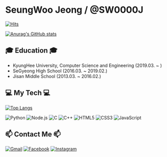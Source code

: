 <!--
### Hi there 👋


**SW0000J/SW0000J** is a ✨ _special_ ✨ repository because its `README.md` (this file) appears on your GitHub profile.

Here are some ideas to get you started:

- 🔭 I’m currently working on ...
- 🌱 I’m currently learning ...
- 👯 I’m looking to collaborate on ...
- 🤔 I’m looking for help with ...
- 💬 Ask me about ...
- 📫 How to reach me: ...
- 😄 Pronouns: ...
- ⚡ Fun fact: ...
-->

# SeungWoo Jeong / @SW0000J

[![Hits](https://hits.seeyoufarm.com/api/count/incr/badge.svg?url=https%3A%2F%2Fgithub.com%2Fgjbae1212%2Fhit-counter&count_bg=%2300FF33&title_bg=%23AAAAAA&icon=&icon_color=%233EE756&title=hits&edge_flat=false)](https://github.com/SW0000J)

[![Anurag's GitHub stats](https://github-readme-stats.vercel.app/api?username=SW0000J&show_icons=true&theme=highcontrast&hide=stars)](https://github.com/anuraghazra/github-readme-stats)


## 🎓 Education 🎓
 - KyungHee University, Computer Science and Engineering (2019.03. ~ )
 - SeGyeong High School (2016.03. ~ 2019.02.)
 - Jisan Middle School (2013.03. ~ 2016.02.)


## 💻 My Tech 💻

[![Top Langs](https://github-readme-stats.vercel.app/api/top-langs/?username=SW0000J&langs_count=6&layout=compact)](https://github.com/anuraghazra/github-readme-stats)

![Python](https://img.shields.io/badge/Python-3766AB?style=round-square&logo=Python&logoColor=white) ![Node.js](https://img.shields.io/badge/Node.js-339933?style=round-square&logo=Node.js&logoColor=white) ![C](https://img.shields.io/badge/C-A8B9CC?style=round-square&logo=C&logoColor=white) ![C++](https://img.shields.io/badge/C++-00599C?style=round-square&logo=C++&logoColor=white) ![HTML5](https://img.shields.io/badge/HTML5-E34F26?style=round-square&logo=HTML5&logoColor=white) ![CSS3](https://img.shields.io/badge/CSS3-1572B6?style=round-square&logo=CSS3&logoColor=white) ![JavaScript](https://img.shields.io/badge/JavaScript-F7DF1E?style=round-square&logo=JavaScript&logoColor=white)


## 📫 Contact Me 📫

[![Gmail](https://img.shields.io/badge/-Gmail-d14836?style=flat-square&logo=Gmail&logoColor=white&link=mailto:bluehyena123@khu.ac.kr)](mailto:sw0000j@gmail.com)
[![Facebook](https://img.shields.io/badge/-Facebook-1877f2?style=flat-square&logo=facebook&logoColor=white&link=https://www.facebook.com/profile.php?id=100007411215380)](https://www.facebook.com/profile.php?id=100009246514013)
[![Instagram](https://img.shields.io/badge/-Instagram-a877f2?style=flat-square&logo=Instagram&logoColor=white&link=https://www.instagram.com/bluehyena_/)](https://www.instagram.com/woo_buddy/)